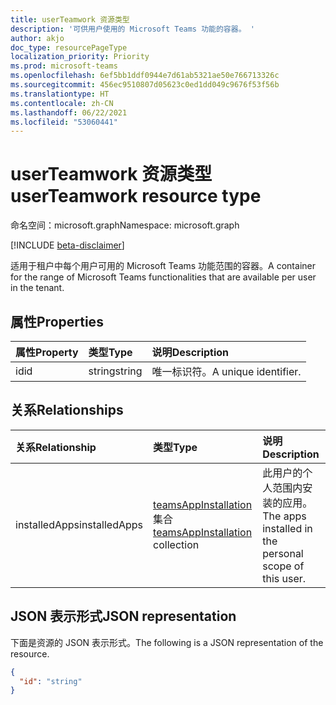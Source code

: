 ```yaml
---
title: userTeamwork 资源类型
description: '可供用户使用的 Microsoft Teams 功能的容器。 '
author: akjo
doc_type: resourcePageType
localization_priority: Priority
ms.prod: microsoft-teams
ms.openlocfilehash: 6ef5bb1ddf0944e7d61ab5321ae50e766713326c
ms.sourcegitcommit: 456ec9510807d05623c0ed1dd049c9676f53f56b
ms.translationtype: HT
ms.contentlocale: zh-CN
ms.lasthandoff: 06/22/2021
ms.locfileid: "53060441"
---
```

# <a name="userteamwork-resource-type"></a><span data-ttu-id="588d5-103">userTeamwork 资源类型</span><span class="sxs-lookup"><span data-stu-id="588d5-103">userTeamwork resource type</span></span>

<span data-ttu-id="588d5-104">命名空间：microsoft.graph</span><span class="sxs-lookup"><span data-stu-id="588d5-104">Namespace: microsoft.graph</span></span>

[!INCLUDE [beta-disclaimer](../../includes/beta-disclaimer.md)]

<span data-ttu-id="588d5-105">适用于租户中每个用户可用的 Microsoft Teams 功能范围的容器。</span><span class="sxs-lookup"><span data-stu-id="588d5-105">A container for the range of Microsoft Teams functionalities that are available per user in the tenant.</span></span>

## <a name="properties"></a><span data-ttu-id="588d5-106">属性</span><span class="sxs-lookup"><span data-stu-id="588d5-106">Properties</span></span>

| <span data-ttu-id="588d5-107">属性</span><span class="sxs-lookup"><span data-stu-id="588d5-107">Property</span></span> | <span data-ttu-id="588d5-108">类型</span><span class="sxs-lookup"><span data-stu-id="588d5-108">Type</span></span> | <span data-ttu-id="588d5-109">说明</span><span class="sxs-lookup"><span data-stu-id="588d5-109">Description</span></span> |
|:---------------|:--------|:----------|
|<span data-ttu-id="588d5-110">id</span><span class="sxs-lookup"><span data-stu-id="588d5-110">id</span></span>|<span data-ttu-id="588d5-111">string</span><span class="sxs-lookup"><span data-stu-id="588d5-111">string</span></span>| <span data-ttu-id="588d5-112">唯一标识符。</span><span class="sxs-lookup"><span data-stu-id="588d5-112">A unique identifier.</span></span> |

## <a name="relationships"></a><span data-ttu-id="588d5-113">关系</span><span class="sxs-lookup"><span data-stu-id="588d5-113">Relationships</span></span>

| <span data-ttu-id="588d5-114">关系</span><span class="sxs-lookup"><span data-stu-id="588d5-114">Relationship</span></span> | <span data-ttu-id="588d5-115">类型</span><span class="sxs-lookup"><span data-stu-id="588d5-115">Type</span></span> | <span data-ttu-id="588d5-116">说明</span><span class="sxs-lookup"><span data-stu-id="588d5-116">Description</span></span> |
|:---------------|:--------|:----------|
|<span data-ttu-id="588d5-117">installedApps</span><span class="sxs-lookup"><span data-stu-id="588d5-117">installedApps</span></span>|<span data-ttu-id="588d5-118">[teamsAppInstallation](teamsappinstallation.md) 集合</span><span class="sxs-lookup"><span data-stu-id="588d5-118">[teamsAppInstallation](teamsappinstallation.md) collection</span></span>|<span data-ttu-id="588d5-119">此用户的个人范围内安装的应用。</span><span class="sxs-lookup"><span data-stu-id="588d5-119">The apps installed in the personal scope of this user.</span></span>|

## <a name="json-representation"></a><span data-ttu-id="588d5-120">JSON 表示形式</span><span class="sxs-lookup"><span data-stu-id="588d5-120">JSON representation</span></span>

<span data-ttu-id="588d5-121">下面是资源的 JSON 表示形式。</span><span class="sxs-lookup"><span data-stu-id="588d5-121">The following is a JSON representation of the resource.</span></span>

<!-- {
  "blockType": "resource",
  "@odata.type": "microsoft.graph.userTeamwork",
  "baseType": "microsoft.graph.entity"
}-->

```json
{
  "id": "string"
}

```

<!-- uuid: 8fcb5dbc-d5aa-4681-8e31-b001d5168d79
2015-10-25 14:57:30 UTC -->
<!--
{
  "type": "#page.annotation",
  "description": "userteamwork resource",
  "keywords": "",
  "section": "documentation",
  "tocPath": "",
  "suppressions": []
}
-->



